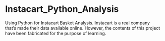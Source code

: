# Instacart_Python_Analysis
Using Python for Instacart Basket Analysis. Instacart is a real company that’s made their data available online. However, the contents of this project have been fabricated for the purpose of learning.
